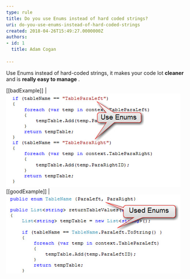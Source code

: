 ```yaml
---
type: rule
title: Do you use Enums instead of hard coded strings?
uri: do-you-use-enums-instead-of-hard-coded-strings
created: 2018-04-26T15:49:27.0000000Z
authors:
- id: 1
  title: Adam Cogan

---
```


Use Enums instead of hard-coded strings, it makes your code lot  **cleaner** and is  **really easy to manage** .
  
[[badExample]]
| !["Hard- coded string" works, but is a bad idea](EnumBadExample.jpg)
[[goodExample]]
| ![Used Enums, looks good and is easy to manage](EnumGoodExample.jpg)
